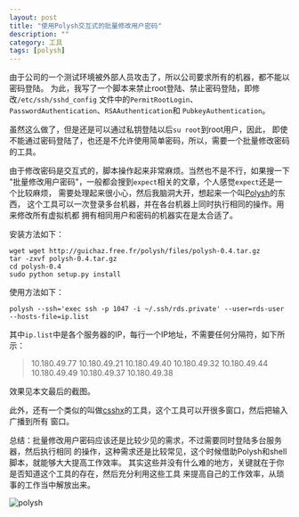 ```yaml
---
layout: post
title: "使用Polysh交互式的批量修改用户密码"
description: ""
category: 工具
tags: [polysh]
---
```


由于公司的一个测试环境被外部人员攻击了，所以公司要求所有的机器，都不能以密码登陆。
为此，我写了一个脚本来禁止root登陆、禁止密码登陆，即修改`/etc/ssh/sshd_config`
文件中的`PermitRootLogin`、`PasswordAuthentication`、`RSAAuthentication`和
`PubkeyAuthentication`。

虽然这么做了，但是还是可以通过私钥登陆以后`su root`到root用户，因此，
即使不能通过密码登陆了，也还是不允许使用简单密码，所以，需要一个批量修改密码的工具。


由于修改密码是交互式的，脚本操作起来非常麻烦。当然也不是不行，如果搜一下
"批量修改用户密码"，一般都会搜到`expect`相关的文章，个人感觉`expect`还是一个比较麻烦，
需要处理起来很小心，然后我脑洞大开，想起来一个叫[Polysh][1]的东西，
这个工具可以一次登录多台机器，并在各台机器上同时执行相同的操作。用来修改所有虚拟机都
拥有相同用户和密码的机器实在是太合适了。

安装方法如下：

    wget wget http://guichaz.free.fr/polysh/files/polysh-0.4.tar.gz
    tar -zxvf polysh-0.4.tar.gz
    cd polysh-0.4
    sudo python setup.py install

使用方法如下：

    polysh --ssh='exec ssh -p 1047 -i ~/.ssh/rds.private' --user=rds-user --hosts-file=ip.list

其中`ip.list`中是各个服务器的IP，每行一个IP地址，不需要任何分隔符，如下所示：

>10.180.49.77
10.180.49.21
10.180.49.40
10.180.49.32
10.180.49.44
10.180.49.49
10.180.49.37
10.180.49.38

效果见本文最后的截图。

此外，还有一个类似的叫做[csshx][2]的工具，这个工具可以开很多窗口，然后把输入广播到所有
窗口。

总结：批量修改用户密码应该还是比较少见的需求，不过需要同时登陆多台服务器，然后执行相同
的操作，这种需求还是比较常见，这个时候借助Polysh和shell脚本，就能够大大提高工作效率。
其实这些并没有什么难的地方，关键就在于你是否知道这个工具的存在，然后充分利用这些工具
来提高自己的工作效率，从琐事的工作当中解放出来。

![polysh](/cn/image/polysh.png)

[1]: http://guichaz.free.fr/polysh/
[2]: http://askdba.org/weblog/2012/01/cluster-ssh-tool-utility/
